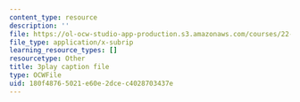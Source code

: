 ```yaml
---
content_type: resource
description: ''
file: https://ol-ocw-studio-app-production.s3.amazonaws.com/courses/22-01-introduction-to-nuclear-engineering-and-ionizing-radiation-fall-2016/180f48765021e60e2dcec4028703437e_G8LHGY3i01Q.srt
file_type: application/x-subrip
learning_resource_types: []
resourcetype: Other
title: 3play caption file
type: OCWFile
uid: 180f4876-5021-e60e-2dce-c4028703437e
---
```

